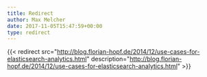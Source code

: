 ```yaml
---
title: Redirect
author: Max Melcher
date: 2017-11-05T15:47:59+00:00
type: redirect
---
```

{{< redirect src="http://blog.florian-hopf.de/2014/12/use-cases-for-elasticsearch-analytics.html" description="http://blog.florian-hopf.de/2014/12/use-cases-for-elasticsearch-analytics.html" >}}
